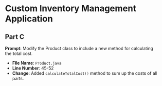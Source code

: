 # Custom Inventory Management Application

## Part C
**Prompt**: Modify the Product class to include a new method for calculating the total cost.
- **File Name**: `Product.java`
- **Line Number**: 45-52
- **Change**: Added `calculateTotalCost()` method to sum up the costs of all parts.


